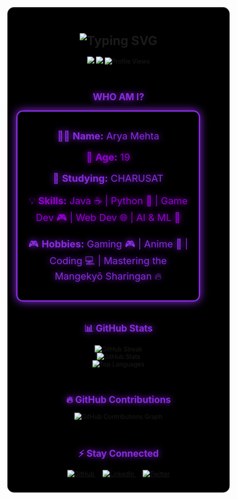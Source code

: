 <!-- 🎌 NARUTO UCHIHA-THEMED GITHUB README 🎌 -->

<div style="background-color: black; padding: 20px; border-radius: 15px; text-align: center;">

  <!-- Typing Animation -->
  <h1 align="center">
    <img src="https://readme-typing-svg.herokuapp.com?font=Press+Start+2P&size=36&duration=2500&pause=1000&color=8A2BE2&center=true&vCenter=true&width=800&lines=🌑+Welcome+to+the+Uchiha+Realm!;🚀+19+y/o+Developer+%7C+Anime+Lover;💡+Coding,+AI,+and+the+Mangekyō+Sharingan;🔥+Building+Powerful+Projects!;🌟+Follow+for+More+Tech+and+Anime+Content!;" alt="Typing SVG" />
  </h1>

  <!-- GitHub Badges -->
  <p align="center">
    <img src="https://img.shields.io/github/followers/aryamehta0302?color=8A2BE2&logo=github&style=for-the-badge">
    <img src="https://img.shields.io/github/stars/aryamehta0302?color=9400D3&logo=github&style=for-the-badge">
    <img src="https://komarev.com/ghpvc/?username=aryamehta0302&color=8A2BE2&style=for-the-badge" alt="Profile Views">
  </p>

  <br>

  <!-- 🎌 WHO AM I? Section -->
  <h2 align="center" style="color: #8A2BE2; text-shadow: 0 0 15px #8A2BE2;">WHO AM I?</h2>
  <div align="center" style="
    background: rgba(0, 0, 0, 0.9); 
    border: 3px solid #8A2BE2; 
    padding: 20px; 
    width: 80%;
    border-radius: 15px; 
    box-shadow: 0 0 20px #8A2BE2;
    font-size: 22px;">
    <p style="color:#8A2BE2; text-shadow: 0 0 15px #8A2BE2;">👨‍💻 <strong>Name:</strong> Arya Mehta</p>
    <p style="color:#9400D3; text-shadow: 0 0 15px #9400D3;">🎂 <strong>Age:</strong> 19</p>
    <p style="color:#8A2BE2; text-shadow: 0 0 15px #8A2BE2;">🏢 <strong>Studying:</strong> CHARUSAT</p>
    <p style="color:#9400D3; text-shadow: 0 0 15px #9400D3;">💡 <strong>Skills:</strong> Java ☕ | Python 🐍 | Game Dev 🎮 | Web Dev 🌐 | AI & ML 🤖</p>
    <p style="color:#8A2BE2; text-shadow: 0 0 15px #8A2BE2;">🎮 <strong>Hobbies:</strong> Gaming 🎮 | Anime 🎌 | Coding 💻 | Mastering the Mangekyō Sharingan 🔥</p>
  </div>

  <br>

  <!-- 🚀 GITHUB STATS SECTION -->
  <h2 align="center" style="color: #8A2BE2; text-shadow: 0 0 15px #8A2BE2;">📊 GitHub Stats</h2>
  <p align="center">
    <img src="https://github-readme-streak-stats.herokuapp.com?user=aryamehta0302&theme=tokyonight&hide_border=true&ring=8A2BE2&fire=9400D3" alt="GitHub Streak">
    <br>
    <img src="https://github-readme-stats.vercel.app/api?username=aryamehta0302&show_icons=true&theme=tokyonight&hide_border=true&icon_color=8A2BE2" alt="GitHub Stats">
    <br>
    <img src="https://github-readme-stats.vercel.app/api/top-langs/?username=aryamehta0302&layout=compact&theme=tokyonight&hide_border=true&title_color=8A2BE2" alt="Top Languages">
  </p>

  <br>

  <!-- 🔥 CONTRIBUTIONS GRAPH -->
  <h2 align="center" style="color: #8A2BE2; text-shadow: 0 0 15px #8A2BE2;">🔥 GitHub Contributions</h2>
  <p align="center">
    <img src="https://github-readme-activity-graph.vercel.app/graph?username=aryamehta0302&bg_color=000000&color=8A2BE2&line=9400D3&point=8A2BE2&hide_border=true" alt="GitHub Contributions Graph">
  </p>

  <br>

  <!-- ⚡ SOCIAL LINKS -->
  <h2 align="center" style="color: #8A2BE2; text-shadow: 0 0 15px #8A2BE2;">⚡ Stay Connected</h2>
  <p align="center">
    <a href="https://github.com/aryamehta0302" target="_blank" style="margin-right: 15px;">
      <img src="https://img.shields.io/badge/GitHub-8A2BE2?style=for-the-badge&logo=github&logoColor=white" alt="GitHub">
    </a>
    <a href="https://linkedin.com/in/aryamehta0302" target="_blank" style="margin-right: 15px;">
      <img src="https://img.shields.io/badge/LinkedIn-8A2BE2?style=for-the-badge&logo=linkedin&logoColor=white" alt="LinkedIn">
    </a>
    <a href="https://twitter.com/aryamehta0302" target="_blank">
      <img src="https://img.shields.io/badge/Twitter-8A2BE2?style=for-the-badge&logo=twitter&logoColor=white" alt="Twitter">
    </a>
  </p>
</div>
